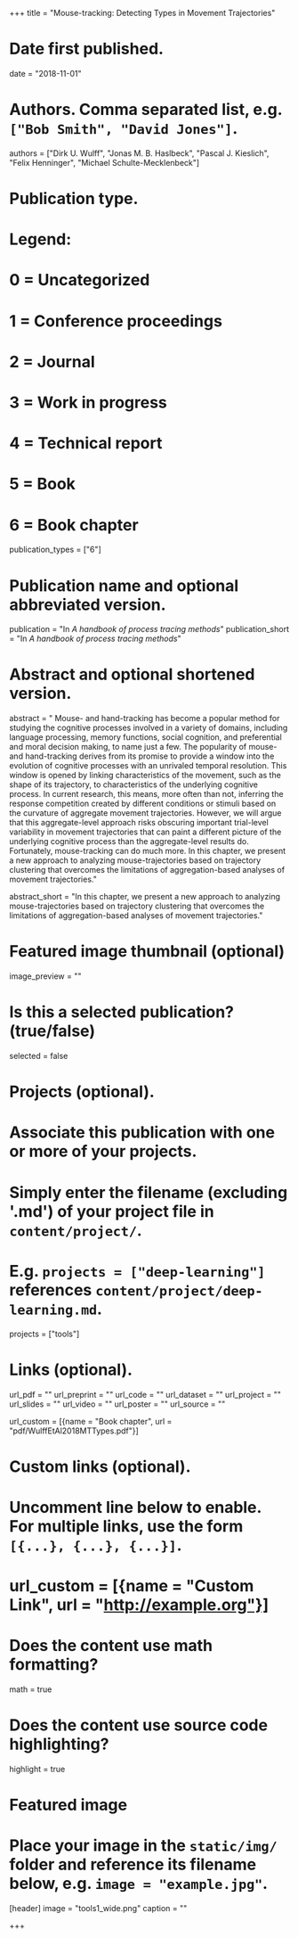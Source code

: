 +++
title = "Mouse-tracking: Detecting Types in Movement Trajectories"

# Date first published.
date = "2018-11-01"

# Authors. Comma separated list, e.g. `["Bob Smith", "David Jones"]`.
authors = ["Dirk U. Wulff", "Jonas M. B. Haslbeck", "Pascal J. Kieslich", "Felix Henninger", "Michael Schulte-Mecklenbeck"]

# Publication type.
# Legend:
# 0 = Uncategorized
# 1 = Conference proceedings
# 2 = Journal
# 3 = Work in progress
# 4 = Technical report
# 5 = Book
# 6 = Book chapter
publication_types = ["6"]

# Publication name and optional abbreviated version.
publication = "In *A handbook of process tracing methods*"
publication_short = "In *A handbook of process tracing methods*"

# Abstract and optional shortened version.
abstract = "
Mouse- and hand-tracking has become a popular method for studying the cognitive processes involved in a variety of domains, including language processing, memory functions, social cognition, and preferential and moral decision making, to name just a few. The popularity of mouse- and hand-tracking derives from its promise to provide a window into the evolution of cognitive processes with an unrivaled temporal resolution. This window is opened by linking characteristics of the movement, such as the shape of its trajectory, to characteristics of the underlying cognitive process. In current research, this means, more often than not, inferring the response competition created by different conditions or stimuli based on the curvature of aggregate movement trajectories. However, we will argue that this aggregate-level approach risks obscuring important trial-level variability in movement trajectories that can paint a different picture of the underlying cognitive process than the aggregate-level results do. Fortunately, mouse-tracking can do much more. In this chapter, we present a new approach to analyzing mouse-trajectories based on trajectory clustering that overcomes the limitations of aggregation-based analyses of movement trajectories."

abstract_short = "In this chapter, we present a new approach to analyzing mouse-trajectories based on trajectory clustering that overcomes the limitations of aggregation-based analyses of movement trajectories."


# Featured image thumbnail (optional)
image_preview = ""

# Is this a selected publication? (true/false)
selected = false

# Projects (optional).
#   Associate this publication with one or more of your projects.
#   Simply enter the filename (excluding '.md') of your project file in `content/project/`.
#   E.g. `projects = ["deep-learning"]` references `content/project/deep-learning.md`.
projects = ["tools"]

# Links (optional).
url_pdf = ""
url_preprint = ""
url_code = ""
url_dataset = ""
url_project = ""
url_slides = ""
url_video = ""
url_poster = ""
url_source = ""

url_custom = [{name = "Book chapter", url = "pdf/WulffEtAl2018MTTypes.pdf"}]

# Custom links (optional).
#   Uncomment line below to enable. For multiple links, use the form `[{...}, {...}, {...}]`.
# url_custom = [{name = "Custom Link", url = "http://example.org"}]

# Does the content use math formatting?
math = true

# Does the content use source code highlighting?
highlight = true

# Featured image
# Place your image in the `static/img/` folder and reference its filename below, e.g. `image = "example.jpg"`.
[header]
image = "tools1_wide.png"
caption = ""

+++
